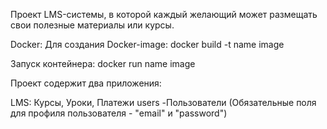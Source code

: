 Проект LMS-системы, в которой каждый желающий может размещать свои полезные материалы или курсы.

Docker:
Для создания Docker-image:
docker build -t name image

Запуск контейнера:
docker run name image



Проект содержит два приложения:

LMS: Курсы, Уроки, Платежи
users -Пользователи
(Обязательные поля для профиля пользователя - "email" и "password")
